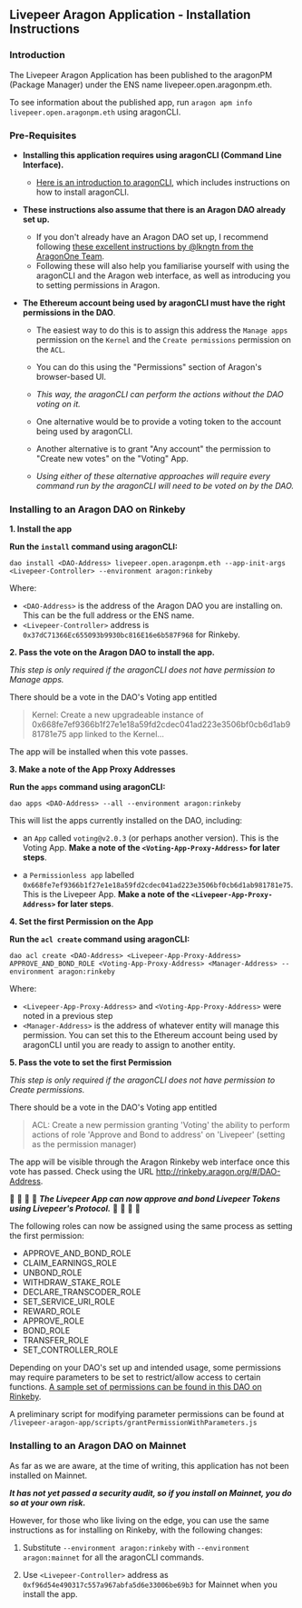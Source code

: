 ## Livepeer Aragon Application - Installation Instructions

### Introduction

The Livepeer Aragon Application has been published to the aragonPM (Package Manager) under the ENS name livepeer.open.aragonpm.eth.

To see information about the published app, run `aragon apm info livepeer.open.aragonpm.eth` using aragonCLI.

### Pre-Requisites

- **Installing this application requires using aragonCLI (Command Line Interface).**

  - [Here is an introduction to aragonCLI](https://hack.aragon.org/docs/cli-intro.html), which includes instructions on how to install aragonCLI.

- **These instructions also assume that there is an Aragon DAO already set up.**
  - If you don't already have an Aragon DAO set up, I recommend following [these excellent instructions by @lkngtn from the AragonOne Team](https://hack.aragon.org/docs/guides-custom-deploy).
  - Following these will also help you familiarise yourself with using the aragonCLI and the Aragon web interface, as well as introducing you to setting permissions in Aragon.

- **The Ethereum account being used by aragonCLI must have the right permissions in the DAO**.
  - The easiest way to do this is to assign this address the `Manage apps` permission on the `Kernel` and the `Create permissions` permission on the `ACL`.
  - You can do this using the "Permissions" section of Aragon's browser-based UI.
  - _This way, the aragonCLI can perform the actions without the DAO voting on it._
  
  - One alternative would be to provide a voting token to the account being used by aragonCLI.
  - Another alternative is to grant "Any account" the permission to "Create new votes" on the "Voting" App.
  - _Using either of these alternative approaches will require every command run by the aragonCLI will need to be voted on by the DAO._

### Installing to an Aragon DAO on Rinkeby

**1. Install the app**

**Run the `install` command using aragonCLI:**

```
dao install <DAO-Address> livepeer.open.aragonpm.eth --app-init-args <Livepeer-Controller> --environment aragon:rinkeby
```

Where:

- `<DAO-Address>` is the address of the Aragon DAO you are installing on. This can be the full address or the ENS name.
- `<Livepeer-Controller>` address is `0x37dC71366Ec655093b9930bc816E16e6b587F968` for Rinkeby.

**2. Pass the vote on the Aragon DAO to install the app.**

_This step is only required if the aragonCLI does not have permission to Manage apps._

There should be a vote in the DAO's Voting app entitled

> Kernel: Create a new upgradeable instance of 0x668fe7ef9366b1f27e1e18a59fd2cdec041ad223e3506bf0cb6d1ab981781e75 app linked to the Kernel...

The app will be installed when this vote passes.

**3. Make a note of the App Proxy Addresses**

**Run the `apps` command using aragonCLI:**

```
dao apps <DAO-Address> --all --environment aragon:rinkeby
```

This will list the apps currently installed on the DAO, including:

- an `App` called `voting@v2.0.3` (or perhaps another version). This is the Voting App. **Make a note of the `<Voting-App-Proxy-Address>` for later steps**.

- a `Permissionless app` labelled `0x668fe7ef9366b1f27e1e18a59fd2cdec041ad223e3506bf0cb6d1ab981781e75`. This is the Livepeer App. **Make a note of the `<Livepeer-App-Proxy-Address>` for later steps**.

**4. Set the first Permission on the App**

**Run the `acl create` command using aragonCLI:**

```
dao acl create <DAO-Address> <Livepeer-App-Proxy-Address> APPROVE_AND_BOND_ROLE <Voting-App-Proxy-Address> <Manager-Address> --environment aragon:rinkeby
```

Where:

- `<Livepeer-App-Proxy-Address>` and `<Voting-App-Proxy-Address>` were noted in a previous step
- `<Manager-Address>` is the address of whatever entity will manage this permission. You can set this to the Ethereum account being used by aragonCLI until you are ready to assign to another entity.

**5. Pass the vote to set the first Permission**

_This step is only required if the aragonCLI does not have permission to Create permissions._

There should be a vote in the DAO's Voting app entitled

> ACL: Create a new permission granting 'Voting' the ability to perform actions of role 'Approve and Bond to address' on 'Livepeer' (setting <Manager-Address> as the permission manager)

The app will be visible through the Aragon Rinkeby web interface once this vote has passed. Check using the URL http://rinkeby.aragon.org/#/DAO-Address.

 🎉 🎉 🎉 🎉 ***The Livepeer App can now approve and bond Livepeer Tokens using Livepeer's Protocol.*** 🎉 🎉 🎉 🎉

The following roles can now be assigned using the same process as setting the first permission:

- APPROVE_AND_BOND_ROLE
- CLAIM_EARNINGS_ROLE
- UNBOND_ROLE
- WITHDRAW_STAKE_ROLE
- DECLARE_TRANSCODER_ROLE
- SET_SERVICE_URI_ROLE
- REWARD_ROLE
- APPROVE_ROLE
- BOND_ROLE
- TRANSFER_ROLE  
- SET_CONTROLLER_ROLE

Depending on your DAO's set up and intended usage, some permissions may require parameters to be set to restrict/allow access to certain functions. [A sample set of permissions can be found in this DAO on Rinkeby](https://rinkeby.aragon.org/#/video.aragonid.eth/permissions?p=app.0x0069ee94a2c6964221c45a402d8b1ff0c45224b6).

A preliminary script for modifying parameter permissions can be found at `/livepeer-aragon-app/scripts/grantPermissionWithParameters.js`

### Installing to an Aragon DAO on Mainnet

As far as we are aware, at the time of writing, this application has not been installed on Mainnet.

***It has not yet passed a security audit, so if you install on Mainnet, you do so at your own risk.***

However, for those who like living on the edge, you can use the same instructions as for installing on Rinkeby, with the following changes:

1. Substitute `--environment aragon:rinkeby` with `--environment aragon:mainnet` for all the aragonCLI commands.

2. Use `<Livepeer-Controller>` address as `0xf96d54e490317c557a967abfa5d6e33006be69b3` for Mainnet when you install the app.
